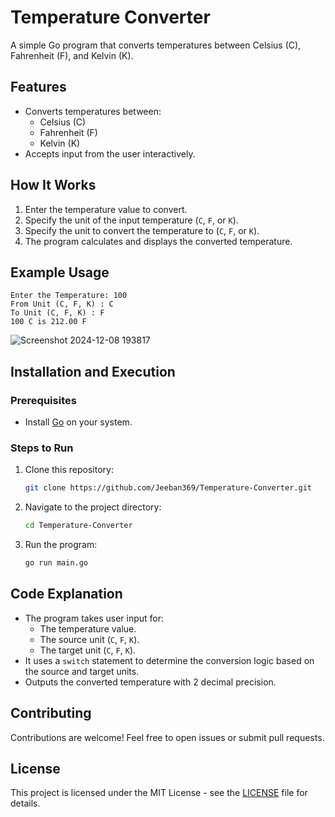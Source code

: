 # Temperature Converter

A simple Go program that converts temperatures between Celsius (C), Fahrenheit (F), and Kelvin (K). 

## Features
- Converts temperatures between:
  - Celsius (C)
  - Fahrenheit (F)
  - Kelvin (K)
- Accepts input from the user interactively.

## How It Works
1. Enter the temperature value to convert.
2. Specify the unit of the input temperature (`C`, `F`, or `K`).
3. Specify the unit to convert the temperature to (`C`, `F`, or `K`).
4. The program calculates and displays the converted temperature.

## Example Usage
```plaintext
Enter the Temperature: 100
From Unit (C, F, K) : C
To Unit (C, F, K) : F
100 C is 212.00 F
```
![Screenshot 2024-12-08 193817](https://github.com/user-attachments/assets/4a342178-afe2-46e1-9dc8-176acae1924a)


## Installation and Execution
### Prerequisites
- Install [Go](https://golang.org/dl/) on your system.

### Steps to Run
1. Clone this repository:
   ```bash
   git clone https://github.com/Jeeban369/Temperature-Converter.git
   ```
2. Navigate to the project directory:
   ```bash
   cd Temperature-Converter
   ```
3. Run the program:
   ```bash
   go run main.go
   ```

## Code Explanation
- The program takes user input for:
  - The temperature value.
  - The source unit (`C`, `F`, `K`).
  - The target unit (`C`, `F`, `K`).
- It uses a `switch` statement to determine the conversion logic based on the source and target units.
- Outputs the converted temperature with 2 decimal precision.

## Contributing
Contributions are welcome! Feel free to open issues or submit pull requests.

## License
This project is licensed under the MIT License - see the [LICENSE](LICENSE) file for details.

